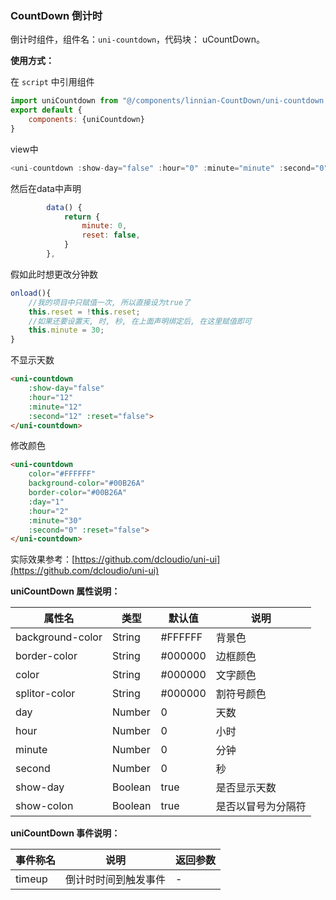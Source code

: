 ### CountDown 倒计时

倒计时组件，组件名：``uni-countdown``，代码块： uCountDown。

**使用方式：**

在 ``script`` 中引用组件 

```javascript
import uniCountdown from "@/components/linnian-CountDown/uni-countdown.vue"
export default {
    components: {uniCountdown}
}
```

view中
```JavaScript
<uni-countdown :show-day="false" :hour="0" :minute="minute" :second="0" :reset="reset" @timeup="timeUp"> </uni-countdown>
```
然后在data中声明
```JavaScript
		data() {
			return {
				minute: 0,
				reset: false,
			}
		},
```
假如此时想更改分钟数
```JavaScript
onload(){
	//我的项目中只赋值一次, 所以直接设为true了
    this.reset = !this.reset;
    //如果还要设置天, 时, 秒, 在上面声明绑定后, 在这里赋值即可
    this.minute = 30;
}
```

不显示天数

```html
<uni-countdown 
    :show-day="false" 
    :hour="12" 
    :minute="12" 
    :second="12" :reset="false">
</uni-countdown>
```

修改颜色

```html
<uni-countdown 
    color="#FFFFFF" 
    background-color="#00B26A" 
    border-color="#00B26A" 
    :day="1" 
    :hour="2" 
    :minute="30" 
    :second="0" :reset="false">
</uni-countdown>
```

实际效果参考：[https://github.com/dcloudio/uni-ui](https://github.com/dcloudio/uni-ui)

**uniCountDown 属性说明：**

|属性名|类型|默认值	|说明|
|---|----|---|---|
|background-color|String|#FFFFFF|背景色|
|border-color|String|#000000|边框颜色|
|color	|String	|#000000|文字颜色|
|splitor-color|String|#000000|割符号颜色|
|day|Number|0|天数|
|hour|Number|0|小时|
|minute|Number|0|分钟|
|second|Number|0|秒|
|show-day|Boolean|true|是否显示天数|
|show-colon|Boolean|true|是否以冒号为分隔符|

**uniCountDown 事件说明：**

|事件称名|说明|返回参数|
|---|----|---|
|timeup|倒计时时间到触发事件|-|
